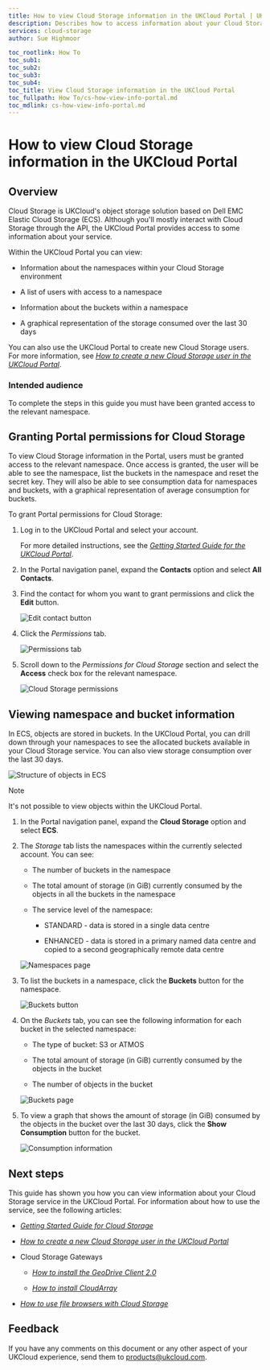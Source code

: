 ```yaml
---
title: How to view Cloud Storage information in the UKCloud Portal | UKCloud Ltd
description: Describes how to access information about your Cloud Storage service in the UKCloud Portal
services: cloud-storage
author: Sue Highmoor

toc_rootlink: How To
toc_sub1:
toc_sub2:
toc_sub3:
toc_sub4:
toc_title: View Cloud Storage information in the UKCloud Portal
toc_fullpath: How To/cs-how-view-info-portal.md
toc_mdlink: cs-how-view-info-portal.md
---
```


# How to view Cloud Storage information in the UKCloud Portal

## Overview

Cloud Storage is UKCloud's object storage solution based on Dell EMC Elastic Cloud Storage (ECS). Although you'll mostly interact with Cloud Storage through the API, the UKCloud Portal provides access to some information about your service.

Within the UKCloud Portal you can view:

- Information about the namespaces within your Cloud Storage environment

- A list of users with access to a namespace

- Information about the buckets within a namespace

- A graphical representation of the storage consumed over the last 30 days

You can also use the UKCloud Portal to create new Cloud Storage users. For more information, see [*How to create a new Cloud Storage user in the UKCloud Portal*](cs-how-create-user.md).

### Intended audience

To complete the steps in this guide you must have been granted access to the relevant namespace.

## Granting Portal permissions for Cloud Storage

To view Cloud Storage information in the Portal, users must be granted access to the relevant namespace. Once access is granted, the user will be able to see the namespace, list the buckets in the namespace and reset the secret key. They will also be able to see consumption data for namespaces and buckets, with a graphical representation of average consumption for buckets.

To grant Portal permissions for Cloud Storage:

1. Log in to the UKCloud Portal and select your account.

    For more detailed instructions, see the [*Getting Started Guide for the UKCloud Portal*](../portal/ptl-gs.md).

2. In the Portal navigation panel, expand the **Contacts** option and select **All Contacts**.

3. Find the contact for whom you want to grant permissions and click the **Edit** button.

    ![Edit contact button](images/cs-portal-btn-edit-contact.png)

4. Click the *Permissions* tab.

    ![Permissions tab](images/cs-portal-tab-permissions.png)

5. Scroll down to the *Permissions for Cloud Storage* section and select the **Access** check box for the relevant namespace.

    ![Cloud Storage permissions](images/cs-portal-permissions.png)

## Viewing namespace and bucket information

In ECS, objects are stored in buckets. In the UKCloud Portal, you can drill down through your namespaces to see the allocated buckets available in your Cloud Storage service. You can also view storage consumption over the last 30 days.

![Structure of objects in ECS](images/cs-namespace-buckets.png)

> [!NOTE]
> It's not possible to view objects within the UKCloud Portal.

1. In the Portal navigation panel, expand the **Cloud Storage** option and select **ECS**.

2. The *Storage* tab lists the namespaces within the currently selected account. You can see:

    - The number of buckets in the namespace

    - The total amount of storage (in GiB) currently consumed by the objects in all the buckets in the namespace

    - The service level of the namespace:

        - STANDARD - data is stored in a single data centre

        - ENHANCED - data is stored in a primary named data centre and copied to a second geographically remote data centre

    ![Namespaces page](images/cs-portal-namespaces.png)

3. To list the buckets in a namespace, click the **Buckets** button for the namespace.

    ![Buckets button](images/cs-portal-btn-buckets.png)

4. On the *Buckets* tab, you can see the following information for each bucket in the selected namespace:

    - The type of bucket: S3 or ATMOS

    - The total amount of storage (in GiB) currently consumed by the objects in the bucket

    - The number of objects in the bucket

    ![Buckets page](images/cs-portal-buckets.png)

5. To view a graph that shows the amount of storage (in GiB) consumed by the objects in the bucket over the last 30 days, click the **Show Consumption** button for the bucket.

    ![Consumption information](images/cs-portal-consumption.png)

## Next steps

This guide has shown you how you can view information about your Cloud Storage service in the UKCloud Portal. For information about how to use the service, see the following articles:

- [*Getting Started Guide for Cloud Storage*](cs-gs.md)

- [*How to create a new Cloud Storage user in the UKCloud Portal*](cs-how-create-user.md)

- Cloud Storage Gateways

  - [*How to install the GeoDrive Client 2.0*](cs-how-install-geodrive2-client.md)

  - [*How to install CloudArray*](cs-how-install-cloudarray.md)

- [*How to use file browsers with Cloud Storage*](cs-how-use-file-browsers.md)

## Feedback

If you have any comments on this document or any other aspect of your UKCloud experience, send them to <products@ukcloud.com>.
